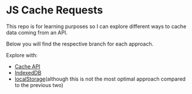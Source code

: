 # JS Cache Requests

This repo is for learning purposes so I can explore different ways to cache data coming from an API.

Below you will find the respective branch for each approach.

Explore with:
- [Cache API](https://github.com/raptisj/js-cache-requests/tree/cache-api)
- [IndexedDB](https://github.com/raptisj/js-cache-requests/tree/indexedDB)
- [localStorage](https://github.com/raptisj/js-cache-requests/tree/local-storage)(although this is not the most optimal approach compared to the previous two)
